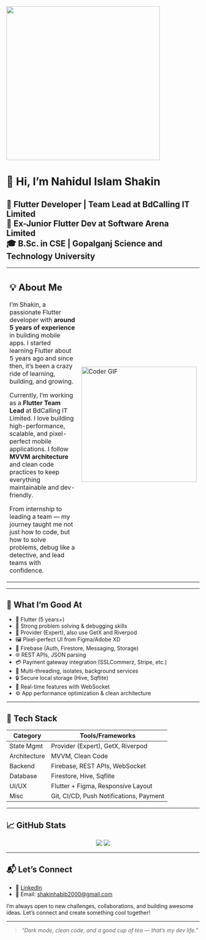 <img src = "https://github-readme-streak-stats.herokuapp.com?user=nahidulislamshakin&theme=dark&hide_border=true" width = 400>

# 👋 Hi, I’m Nahidul Islam Shakin

🚀 Flutter Developer | Team Lead at BdCalling IT Limited      
💼 Ex-Junior Flutter Dev at Software Arena Limited           
🎓 B.Sc. in CSE | Gopalganj Science and Technology University  
---

<table>
<tr>
<td>

## 💡 About Me

I’m Shakin, a passionate Flutter developer with **around 5 years of experience** in building mobile apps. I started learning Flutter about 5 years ago and since then, it’s been a crazy ride of learning, building, and growing. 

Currently, I’m working as a **Flutter Team Lead** at BdCalling IT Limited. I love building high-performance, scalable, and pixel-perfect mobile applications. I follow **MVVM architecture** and clean code practices to keep everything maintainable and dev-friendly.

From internship to leading a team — my journey taught me not just how to code, but how to solve problems, debug like a detective, and lead teams with confidence.

</td>
<td>
  <img src="https://cdn.dribbble.com/userupload/22906166/file/original-ffcac8e074af7de5e6ac6db9873dff66.gif" alt="Coder GIF" width="300" />
</td>
</tr>
</table>

---

## 💪 What I’m Good At

- 📱 Flutter (5 years+)
- 🧠 Strong problem solving & debugging skills
- 🧰 Provider (Expert), also use GetX and Riverpod
- 🖼️ Pixel-perfect UI from Figma/Adobe XD
- 🔌 Firebase (Auth, Firestore, Messaging, Storage)
- 🌐 REST APIs, JSON parsing
- 💳 Payment gateway integration (SSLCommerz, Stripe, etc.)
- 🧵 Multi-threading, isolates, background services
- 🔒 Secure local storage (Hive, Sqflite)
- 🔄 Real-time features with WebSocket
- ⚙️ App performance optimization & clean architecture

---

## 🧠 Tech Stack

| Category     | Tools/Frameworks                           |
|--------------|--------------------------------------------|
| State Mgmt   | Provider (Expert), GetX, Riverpod          |
| Architecture | MVVM, Clean Code                           |
| Backend      | Firebase, REST APIs, WebSocket             |
| Database     | Firestore, Hive, Sqflite                   |
| UI/UX        | Flutter + Figma, Responsive Layout         |
| Misc         | Git, CI/CD, Push Notifications, Payment    |

---

## 📈 GitHub Stats

<p align="center">
  <img src="https://github-readme-stats.vercel.app/api?username=nahidulislamshakin&show_icons=true&theme=tokyonight" />
  <img src="https://github-readme-stats.vercel.app/api/top-langs/?username=nahidulislamshakin&layout=compact&theme=tokyonight" />
</p>

---

## 📬 Let’s Connect

- 🔗 [LinkedIn](https://www.linkedin.com/in/nahidul-islam-shakin/?originalSubdomain=bd)
- 📧 Email: shakinhabib2000@gmail.com

I’m always open to new challenges, collaborations, and building awesome ideas. Let’s connect and create something cool together!

---

> *“Dark mode, clean code, and a good cup of tea — that’s my dev life.”*
